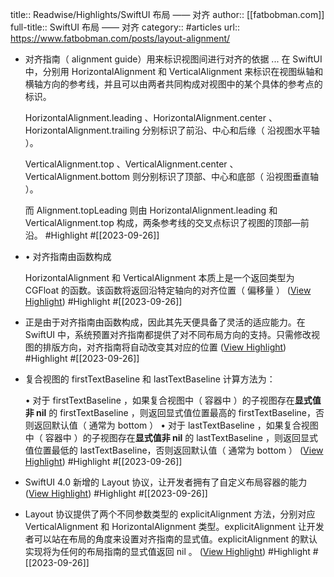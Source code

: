 title:: Readwise/Highlights/SwiftUI 布局 —— 对齐
author:: [[fatbobman.com]]
full-title:: SwiftUI 布局 —— 对齐
category:: #articles
url:: https://www.fatbobman.com/posts/layout-alignment/

- 对齐指南（ alignment guide）用来标识视图间进行对齐的依据 ... 在 SwiftUI 中，分别用 HorizontalAlignment 和 VerticalAlignment 来标识在视图纵轴和横轴方向的参考线，并且可以由两者共同构成对视图中的某个具体的参考点的标识。
  
  HorizontalAlignment.leading 、HorizontalAlignment.center 、HorizontalAlignment.trailing 分别标识了前沿、中心和后缘（ 沿视图水平轴 ）。
  
  VerticalAlignment.top 、VerticalAlignment.center 、VerticalAlignment.bottom 则分别标识了顶部、中心和底部（ 沿视图垂直轴 ）。
  
  而 Alignment.topLeading 则由 HorizontalAlignment.leading 和 VerticalAlignment.top 构成，两条参考线的交叉点标识了视图的顶部—前沿。 #Highlight #[[2023-09-26]]
- •   对齐指南由函数构成
  
  HorizontalAlignment 和 VerticalAlignment 本质上是一个返回类型为 CGFloat 的函数。该函数将返回沿特定轴向的对齐位置（ 偏移量 ） ([View Highlight](https://read.readwise.io/read/01hb86chzs1ddzzpbwsagh60b5)) #Highlight #[[2023-09-26]]
- 正是由于对齐指南由函数构成，因此其先天便具备了灵活的适应能力。在 SwiftUI 中，系统预置对齐指南都提供了对不同布局方向的支持。只需修改视图的排版方向，对齐指南将自动改变其对应的位置 ([View Highlight](https://read.readwise.io/read/01hb86d5ny7ddknjbw6sqf32t7)) #Highlight #[[2023-09-26]]
- 复合视图的 firstTextBaseline 和 lastTextBaseline 计算方法为：
  
  •   对于 firstTextBaseline ，如果复合视图中（ 容器中 ）的子视图存在**显式值非 nil** 的 firstTextBaseline ，则返回显式值位置最高的 firstTextBaseline，否则返回默认值（ 通常为 bottom ）
  •   对于 lastTextBaseline ，如果复合视图中（ 容器中 ）的子视图存在**显式值非 nil** 的 lastTextBaseline ，则返回显式值位置最低的 lastTextBaseline，否则返回默认值（ 通常为 bottom ） ([View Highlight](https://read.readwise.io/read/01hb86jv494jvr0efg3yfshn20)) #Highlight #[[2023-09-26]]
- SwiftUI 4.0 新增的 Layout 协议，让开发者拥有了自定义布局容器的能力 ([View Highlight](https://read.readwise.io/read/01hb86kaa9e2c5ck75zewkbcp5)) #Highlight #[[2023-09-26]]
- Layout 协议提供了两个不同参数类型的 explicitAlignment 方法，分别对应 VerticalAlignment 和 HorizontalAlignment 类型。explicitAlignment 让开发者可以站在布局的角度来设置对齐指南的显式值。explicitAlignment 的默认实现将为任何的布局指南的显式值返回 nil 。 ([View Highlight](https://read.readwise.io/read/01hb86khgassf727yeyge18epb)) #Highlight #[[2023-09-26]]